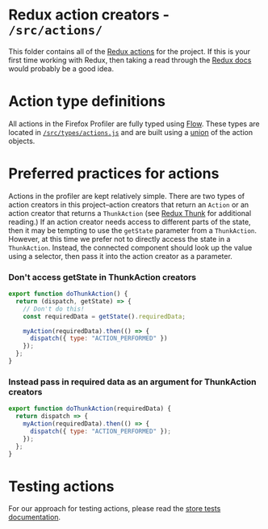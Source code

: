 # Redux action creators - `/src/actions/`

This folder contains all of the [Redux actions](http://redux.js.org/docs/basics/Actions.html) for the project. If this is your first time working with Redux, then taking a read through the [Redux docs](http://redux.js.org/) would probably be a good idea.

# Action type definitions

All actions in the Firefox Profiler are fully typed using [Flow](https://flow.org/). These types are located in [`/src/types/actions.js`](../types/actions.js) and are built using a [union](https://flow.org/en/docs/types/unions/) of the action objects.

# Preferred practices for actions

Actions in the profiler are kept relatively simple. There are two types of action creators in this project–action creators that return an `Action` or an action creator that returns a `ThunkAction` (see [Redux Thunk](https://github.com/gaearon/redux-thunk) for additional reading.) If an action creator needs access to different parts of the state, then it may be tempting to use the `getState` parameter from a `ThunkAction`. However, at this time we prefer not to directly access the state in a `ThunkAction`. Instead, the connected component should look up the value using a selector, then pass it into the action creator as a parameter.

### Don't access getState in ThunkAction creators

```js
export function doThunkAction() {
  return (dispatch, getState) => {
    // Don't do this!
    const requiredData = getState().requiredData;

    myAction(requiredData).then(() => {
      dispatch({ type: "ACTION_PERFORMED" })
    });
  };
}
```

### Instead pass in required data as an argument for ThunkAction creators

```js
export function doThunkAction(requiredData) {
  return dispatch => {
    myAction(requiredData).then(() => {
      dispatch({ type: "ACTION_PERFORMED" });
    });
  };
}
```

# Testing actions

For our approach for testing actions, please read the [store tests documentation](../test/store/README.md).
